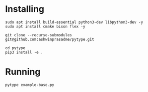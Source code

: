 # Installing

    sudo apt install build-essential python3-dev libpython3-dev -y
    sudo apt install cmake bison flex -y
    
    git clone --recurse-submodules git@github.com:ashwinprasadme/pytype.git
    
    cd pytype
    pip3 install -e .

# Running

    pytype example-base.py